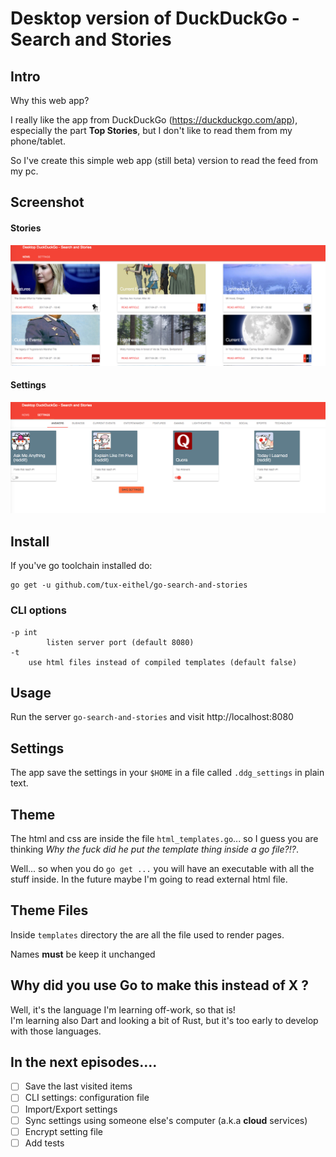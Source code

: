 # Desktop version of DuckDuckGo - Search and Stories



## Intro
Why this web app?

I really like the app from DuckDuckGo (https://duckduckgo.com/app), especially the part **Top Stories**, but I don't like to read them from my phone/tablet.

So I've create this simple web app (still beta) version to read the feed from my pc.



## Screenshot

#### Stories
![List Stories](/screenshot/stories.png?raw=true)

#### Settings
![Settings](/screenshot/settings.png?raw=true)



## Install

If you've go toolchain installed do:
```
go get -u github.com/tux-eithel/go-search-and-stories
```



### CLI options
```
-p int
    	listen server port (default 8080)
-t
    use html files instead of compiled templates (default false)
```



## Usage

Run the server `go-search-and-stories` and visit http://localhost:8080



## Settings

The app save the settings in your `$HOME` in a file called `.ddg_settings` in plain text.



## Theme

The html and css are inside the file `html_templates.go`... so I guess you are thinking *Why the fuck did he put the template thing inside a go file?!?*.

Well... so when you do `go get ...` you will have an executable with all the stuff inside. In the future maybe I'm going to read external html file.



## Theme Files

Inside `templates` directory the are all the file used to render pages.

Names **must** be keep it unchanged



## Why did you use Go to make this instead of X ?

Well, it's the language I'm learning off-work, so that is!  
I'm learning also Dart and looking a bit of Rust, but it's too early to develop with those languages.



## In the next episodes....

- [ ] Save the last visited items
- [ ] CLI settings: configuration file
- [ ] Import/Export settings
- [ ] Sync settings using someone else's computer (a.k.a **cloud** services)
- [ ] Encrypt setting file
- [ ] Add tests
